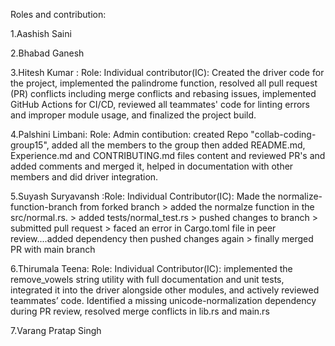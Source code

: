 Roles and contribution:

1.Aashish Saini

2.Bhabad Ganesh

3.Hitesh Kumar : Role: Individual contributor(IC): Created the driver code for the project, implemented the palindrome function, resolved all pull request (PR) conflicts including merge conflicts and rebasing issues, implemented GitHub Actions for CI/CD, reviewed all teammates' code for linting errors and improper module usage, and finalized the project build.

4.Palshini Limbani: Role: Admin
contibution: created Repo "collab-coding-group15", added all the members to the group then added README.md, Experience.md and CONTRIBUTING.md files content and reviewed PR's and added comments and merged it, helped in documentation with other members and did driver integration.

5.Suyash Suryavansh :Role: Individual Contributor(IC):  Made the normalize-function-branch from forked branch > added the normalze function in the src/normal.rs. > added tests/normal_test.rs > pushed changes to branch > submitted pull request > faced an error in Cargo.toml file in peer review....added dependency then pushed changes again > finally merged PR with main branch 

6.Thirumala Teena: Role: Individual Contributor(IC): implemented the remove_vowels string utility with full documentation and unit tests, integrated it into the driver alongside other modules, and actively reviewed teammates’ code. Identified a missing unicode-normalization dependency during PR review, resolved merge conflicts in lib.rs and main.rs

7.Varang Pratap Singh
